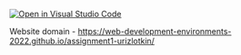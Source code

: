 [![Open in Visual Studio Code](https://classroom.github.com/assets/open-in-vscode-c66648af7eb3fe8bc4f294546bfd86ef473780cde1dea487d3c4ff354943c9ae.svg)](https://classroom.github.com/online_ide?assignment_repo_id=7582790&assignment_repo_type=AssignmentRepo)

Website domain - https://web-development-environments-2022.github.io/assignment1-urizlotkin/
